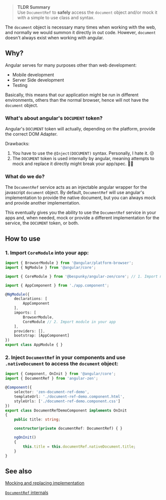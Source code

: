 > **TLDR Summary**  
> Use `DocumentRef` to **safely** access the `document` object and/or mock it with a simple to use class and syntax.

The `document` object is necessary many times when working with the web, and normally we would summon it directly in out code. However, `document` doesn't always exist when working with angular. 

## Why?
Angular serves for many purposes other than web development:
- Mobile development
- Server Side development
- Testing

Basically, this means that our application might be run in different environments, others than the normal browser, hence will not have the `document` object.

### What's about angular's `DOCUMENT` token?
Angular's `DOCUMENT` token will actually, depending on the platform, provide the correct DOM Adapter.

Drawbacks:
1. You have to use the `@Inject(DOCUMENT)` syntax. Personally, I hate it. 😒
2. The `DOCUMENT` token is used internally by angular, meaning attempts to mock and replace it directly might break your app/spec. 🤦‍♂️

### What do we do?
The `DocumentRef` service acts as an injectable angular wrapper for the javascript `document` object. By default, `DocumentRef` will use angular's implementation to provide the native document, but you can always mock and provide another implementation.

This eventually gives you the ability to use the `DocumentRef` service in your apps and, when needed, mock or provide a different implementation for the service, the `DOCUMENT` token, or both.

## How to use
### 1. Import `CoreModule` into your app:

```typescript
import { BrowserModule } from '@angular/platform-browser';
import { NgModule } from '@angular/core';

import { CoreModule } from '@bespunky/angular-zen/core'; // 1. Import module

import { AppComponent } from './app.component';

@NgModule({
    declarations: [
        AppComponent
    ],
    imports: [
        BrowserModule,
        CoreModule // 2. Import module in your app
    ],
    providers: [], 
    bootstrap: [AppComponent]
})
export class AppModule { }
```

### 2. Inject `DocumentRef` in your components and use `.nativeDocument` to access the `document` object:

```typescript
import { Component, OnInit } from '@angular/core';
import { DocumentRef } from 'angular-zen';

@Component({
    selector: 'zen-document-ref-demo',
    templateUrl: './document-ref-demo.component.html',
    styleUrls: ['./document-ref-demo.component.css']
})
export class DocumentRefDemoComponent implements OnInit
{
    public title: string;

    constructor(private documentRef: DocumentRef) { }

    ngOnInit()
    {
        this.title = this.documentRef.nativeDocument.title;
    }
}
```

## See also
[Mocking and replacing implementation](documentref/mocking.html)

[`DocumentRef` internals](documentref/internals.html)
